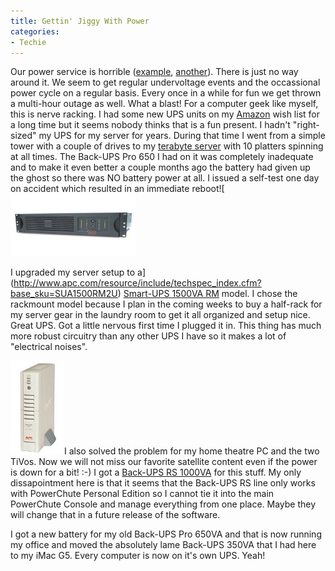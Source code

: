 ```yaml
---
title: Gettin' Jiggy With Power
categories:
- Techie
---
```


Our power service is horrible ([example](/thingelstad/power-outage), [another](/thingelstad/power-blip)). There is just no way around it. We seem to get regular undervoltage events and the occassional power cycle on a regular basis. Every once in a while for fun we get thrown a multi-hour outage as well. What a blast! For a computer geek like myself, this is nerve racking. I had some new UPS units on my [Amazon](http://www.amazon.com/) wish list for a long time but it seems nobody thinks that is a fun present.
I hadn't "right-sized" my UPS for my server for years. During that time I went from a simple tower with a couple of drives to my [terabyte server](/thingelstad/project-terabyte) with 10 platters spinning at all times. The Back-UPS Pro 650 I had on it was completely inadequate and to make it even better a couple months ago the battery had given up the ghost so there was NO battery power at all. I issued a self-test one day on accident which resulted in an immediate reboot![![](/assets/posts/2005/o_apc-1500rm.jpg)

I upgraded my server setup to a](http://www.apc.com/resource/include/techspec_index.cfm?base_sku=SUA1500RM2U) [Smart-UPS 1500VA RM](http://www.apc.com/resource/include/techspec_index.cfm?base_sku=SUA1500RM2U) model. I chose the rackmount model because I plan in the coming weeks to buy a half-rack for my server gear in the laundry room to get it all organized and setup nice. Great UPS. Got a little nervous first time I plugged it in. This thing has much more robust circuitry than any other UPS I have so it makes a lot of "electrical noises".

[![](/assets/posts/2005/o_apc-rs1000.jpg)](http://www.apc.com/resource/include/techspec_index.cfm?base_sku=BR1000)I also solved the problem for my home theatre PC and the two TiVos. Now we will not miss our favorite satellite content even if the power is down for a bit! :-) I got a [Back-UPS RS 1000VA](http://www.apc.com/resource/include/techspec_index.cfm?base_sku=BR1000) for this stuff. My only dissapointment here is that it seems that the Back-UPS RS line only works with PowerChute Personal Edition so I cannot tie it into the main PowerChute Console and manage everything from one place. Maybe they will change that in a future release of the software.

I got a new battery for my old Back-UPS Pro 650VA and that is now running my office and moved the absolutely lame Back-UPS 350VA that I had here to my iMac G5. Every computer is now on it's own UPS. Yeah!
